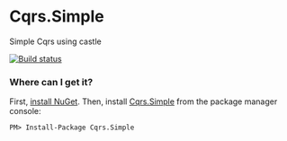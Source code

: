 # Cqrs.Simple
Simple Cqrs using castle

[![Build status](https://dev.azure.com/donatekartorg/donatekart/_apis/build/status/Cqrs.Simple-CI)](https://dev.azure.com/donatekartorg/donatekart/_build/latest?definitionId=15)

### Where can I get it?

First, [install NuGet](http://docs.nuget.org/docs/start-here/installing-nuget). Then, install [Cqrs.Simple](https://www.nuget.org/packages/Cqrs.Simple/) from the package manager console:

```
PM> Install-Package Cqrs.Simple
```

